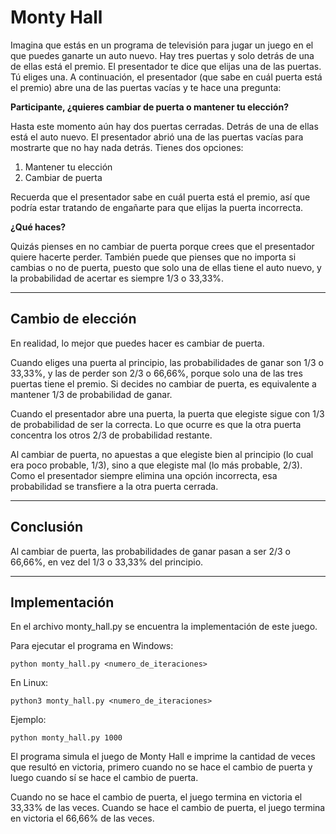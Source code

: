 # Monty Hall

Imagina que estás en un programa de televisión para jugar un juego en el que puedes ganarte un auto nuevo. Hay tres puertas y solo detrás de una de ellas está el premio. El presentador te dice que elijas una de las puertas. Tú eliges una. A continuación, el presentador (que sabe en cuál puerta está el premio) abre una de las puertas vacías y te hace una pregunta:

**Participante, ¿quieres cambiar de puerta o mantener tu elección?**

Hasta este momento aún hay dos puertas cerradas. Detrás de una de ellas está el auto nuevo. El presentador abrió una de las puertas vacías para mostrarte que no hay nada detrás. Tienes dos opciones:

1) Mantener tu elección
2) Cambiar de puerta

Recuerda que el presentador sabe en cuál puerta está el premio, así que podría estar tratando de engañarte para que elijas la puerta incorrecta.

**¿Qué haces?**

Quizás pienses en no cambiar de puerta porque crees que el presentador quiere hacerte perder. También puede que pienses que no importa si cambias o no de puerta, puesto que solo una de ellas tiene el auto nuevo, y la probabilidad de acertar es siempre 1/3 o 33,33%.

---

## Cambio de elección

En realidad, lo mejor que puedes hacer es cambiar de puerta.

Cuando eliges una puerta al principio, las probabilidades de ganar son 1/3 o 33,33%, y las de perder son 2/3 o 66,66%, porque solo una de las tres puertas tiene el premio. Si decides no cambiar de puerta, es equivalente a mantener 1/3 de probabilidad de ganar.

Cuando el presentador abre una puerta, la puerta que elegiste sigue con 1/3 de probabilidad de ser la correcta. Lo que ocurre es que la otra puerta concentra los otros 2/3 de probabilidad restante.

Al cambiar de puerta, no apuestas a que elegiste bien al principio (lo cual era poco probable, 1/3), sino a que elegiste mal (lo más probable, 2/3). Como el presentador siempre elimina una opción incorrecta, esa probabilidad se transfiere a la otra puerta cerrada.

---

## Conclusión

Al cambiar de puerta, las probabilidades de ganar pasan a ser 2/3 o 66,66%, en vez del 1/3 o 33,33% del principio.

---

## Implementación

En el archivo monty_hall.py se encuentra la implementación de este juego.

Para ejecutar el programa en Windows:

``` python monty_hall.py <numero_de_iteraciones> ```

En Linux:

``` python3 monty_hall.py <numero_de_iteraciones> ```

Ejemplo:

``` python monty_hall.py 1000 ```


El programa simula el juego de Monty Hall e imprime la cantidad de veces que resultó en victoria, primero cuando no se hace el cambio de puerta y luego cuando sí se hace el cambio de puerta.

Cuando no se hace el cambio de puerta, el juego termina en victoria el 33,33% de las veces. Cuando se hace el cambio de puerta, el juego termina en victoria el 66,66% de las veces.